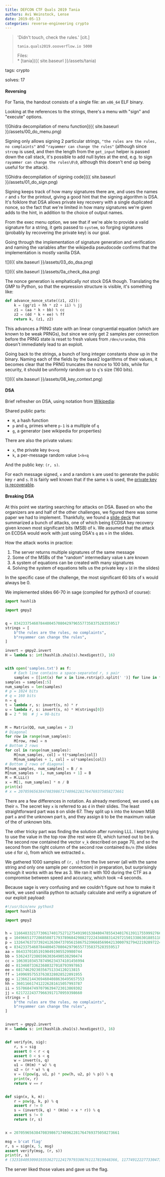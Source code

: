```yaml
---
title: DEFCON CTF Quals 2019 Tania
authors: Avi Weinstock, Lense
date: 2019-05-13
categories: reverse-engineering crypto
---
```


> 'Didn't touch, check the rules.' [cit.]
>
> `tania.quals2019.oooverflow.io 5000`
>
> Files:    
> \* [tania]({{ site.baseurl }}/assets/tania)

tags: crypto

solves: 17

#### Reversing

For Tania, the handout consists of a single file: an `x86_64` ELF binary.

Looking at the references to the strings, there's a menu with "sign" and "execute" options.

![Ghidra decompilation of menu function]({{ site.baseurl }}/assets/00_do_menu.png)

Signing only allows signing 2 particular strings, `"the rules are the rules, no complaints"` and `"rayammer can change the rules"` (although since `strcmp` is used, and then the length from the `get_input` helper is passed down the call stack, it's possible to add null bytes at the end, e.g. to sign `rayammer can change the rules\0\0`, although this doesn't end up being useful for the attack).

![Ghidra decompilation of signing code]({{ site.baseurl }}/assets/01_do_sign.png)

Signing keeps track of how many signatures there are, and uses the names `r` and `s` for the printout, giving a good hint that the signing algorithm is DSA. It's folklore that DSA allows private key recovery with a single duplicated nonce, so the fact that we're limited in how many signatures we're given adds to the hint, in addition to the choice of output names.

<!-- ![](02_sign) -->

From the exec menu option, we see that if we're able to provide a valid signature for a string, it gets passed to `system`, so forging signatures (probably by recovering the private key) is our goal.

 <!-- ![](09_do_exec) -->

Going through the implementation of signature generation and verification and naming the variables after the wikipedia pseudocode confirms that the implementation is mostly vanilla DSA.

![]({{ site.baseurl }}/assets/03_do_dsa.png)

![]({{ site.baseurl }}/assets/0a_check_dsa.png)

The nonce generation is emphatically *not* stock DSA though. Translating the GMP to Python, so that the expression structure is visible, it's something like:

```python
def advance_nonce_state((z1, z2)):
    k = (gg*z1 + hh * z2 + ii) % jj
    z1 = (aa * k + bb) % cc
    z2 = (dd * k + ee) % ff
    return k, (z1, z2)
```

This advances a PRNG state with an linear congruential equation (which are known to be weak PRNGs), but since we only get 2 samples per connection before the PRNG state is reset to fresh values from `/dev/urandom`, this doesn't immediately lead to an exploit.

<!-- ![](04_prepare_nonce) -->


<!-- ![](05_init_ctx_1) -->
<!-- ![](06_init_ctx_2) -->
<!-- ![](07_init_ctx_3) -->

Going back to the strings, a bunch of long integer constants show up in the binary. Naming each of the fields by the base2 logarithms of their values, it becomes clear that the PRNG truncates the nonce to 100 bits, while for security, it should be uniformly random up to `q`'s size (160 bits).

![]({{ site.baseurl }}/assets/08_key_context.png)

#### DSA

Brief refresher on DSA, using notation from [Wikipedia](https://en.wikipedia.org/wiki/Digital_Signature_Algorithm):

Shared public parts:

- `H`, a hash function
- `p` and `q`, primes where `p-1` is a multiple of `q`
- `g`, a generator (see wikipedia for properties)

There are also the private values:

- `x`, the private key `0<x<q`
- `k`, a per-message random value `1<k<q`

And the public key: `(r, s)`.

For each message signed, `x` and a random `k` are used to generate the public key `r` and `s`. It is fairly well known that if the same `k` is used, the [private key is recoverable](https://cryptopals.com/sets/6/challenges/44).

#### Breaking DSA

At this point we starting searching for attacks on DSA. Based on who the organizers are and half of the other challenges, we figured there was some paper we had to implement. Thankfully, we found a [slide deck](https://www.kangacrypt.info/files/NH.pdf) that summarized a bunch of attacks, one of which being ECDSA key recovery given known most significant bits (MSB) of `k`. We assumed that the attack on ECDSA would work with just using DSA's `q` as `n` in the slides.

How the attack works in practice:

1. The server returns multiple signatures of the same message
2. Some of the MSBs of the "random" intermediary value `k` are known
3. A system of equations can be created with many signatures
4. Solving the system of equations tells us the private key `x` (`d` in the slides)

In the specific case of the challenge, the most significant 60 bits of `k` would always be 0.

We implemented slides 66-70 in sage (compiled for python3 of course):

```python
import hashlib

import gmpy2


q = 834233754607844004570804297965577358375283559517
strings = [
    b"the rules are the rules, no complaints",
    b"reyammer can change the rules",
]

invert = gmpy2.invert
H = lambda s: int(hashlib.sha1(s).hexdigest(), 16)


with open('samples.txt') as f:
    # Each line contains a space-separated r, s pair
    samples = [[int(x) for x in line.rstrip().split(' ')] for line in f]
samples = samples[:5]
num_samples = len(samples)
# p = 1024 bits
# q = 160 bits
n = q
t = lambda r, s: invert(s, n) * r
u = lambda r, s: invert(s, n) * H(strings[0])
B = 2 ^ 98  # j = 98-bits


M = Matrix(QQ, num_samples + 2)
# Diagonal
for row in range(num_samples):
    M[row, row] = n
# Bottom 2 rows
for col in range(num_samples):
    M[num_samples, col] = t(*samples[col])
    M[num_samples + 1, col] = u(*samples[col])
# Bottom 2 rows of diagonal
M[num_samples, num_samples] = B / n
M[num_samples + 1, num_samples + 1] = B
M = M.LLL()
x = M[1, num_samples] * n / B
print(x)
# x = 207059656384708398671740962281764769375058273661
```

There are a few differences in notation. As already mentioned, we used `q` as their `n`. The secret key `x` is referred to as `d` in their slides. The least straightforward part was `B` on slide 67. They split up `k` into the known MSB part `a` and the unknown part `b`, and they assign `B` to be the maximum value of the of unknown bits.

The other tricky part was finding the solution after running LLL. I kept trying to use the value in the top row (the rest were 0), which turned out to be `B`. The second row contained the vector `v_k` described on page 70, and so the second from the right column of the second row contained `Bx/n` (the slides use `d` for `x`), from which we extracted `x`.

We gathered 1000 samples of `(r, s`) from the live server (all with the same string and only one sample per connection) in preparation, but surprisingly enough it works with as few as 3. We ran it with 100 during the CTF as a compromise between speed and accuracy, which took ~4 seconds.

Because sage is very confusing and we couldn't figure out how to make it work, we used vanilla python to actually calculate and verify a signature of our exploit payload:

```python
#!/usr/bin/env python3
import hashlib

import gmpy2


h = 116648332177306174017527127549190153848047855434017613911755999276662547039247996096557038008074357356998369121795639727722770171501474635919261498816632591359222624885024271075382098186379653617114137047973089044035209343295409523780013307302522024049809482703193730088048487227712339952205361979863701600395
g = 104966517728685087179378968429882722243488831429721501338630188511862079324027125625127510260558510190997730307658824834065501603691740018655716569628794703723230383916846194476736477080530854830949602331964368460379499906708918619931510098049428214265197988340769025692636078178747920567974784781276951968008
p = 132647637373924126304737056158675239668569042130007927942219289722425653810759509902584847060887833765602300347356269818247885095191932142142158141685415445666121487376072977219649442049465897758913398696622311560182645289221066659021644772377778633906480501432034182625478603512574236522463497264896323207471
q = 834233754607844004570804297965577358375283559517
aa = 864337018519190491905529980744
bb = 536243723865963036490538290474
cc = 1063010345787496234374101456994
dd = 813460733623680327018793997863
ee = 68174629230356751334120213815
ff = 149969575537638328028522091955
gg = 1236621443694604088636495657553
hh = 360116617412226281615057993787
ii = 557068474970796394723013869302
jj = 621722243779663917170959398660
strings = [
    b"the rules are the rules, no complaints",
    b"reyammer can change the rules",
]


invert = gmpy2.invert
H = lambda s: int(hashlib.sha1(s).hexdigest(), 16)


def verify(m, sig):
    r, s = sig
    assert 0 < r < q
    assert 0 < s < q
    w = invert(s, q)
    u1 = (H(m) * w) % q
    u2 = (r * w) % q
    v = ((pow(g, u1, p) * pow(h, u2, p) % p)) % q
    print(v, r)
    return v == r


def sign(x, k, m):
    r = pow(g, k, p) % q
    assert r != 0
    s = (invert(k, q) * (H(m) + x * r)) % q
    assert s != 0
    return (r, s)


x = 207059656384708398671740962281764769375058273661

msg = b'cat flag'
r, s = sign(x, 5, msg)
assert verify(msg, (r, s))
print(r, s)
# (323184093090193536271124179793386761117819048366, 117749122277330473745976679916512098952603076901)
```

The server liked those values and gave us the flag.

